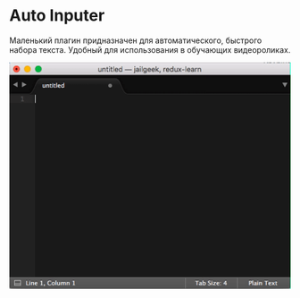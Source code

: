 # Auto Inputer

Маленький плагин придназначен для автоматического, быстрого набора текста.
Удобный для использования в обучающих видеороликах.

![alt text](https://raw.githubusercontent.com/gebeto/auto-inputer-sublime-text/master/AutoInputer.gif)
